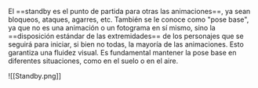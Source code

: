 
El ==standby es el punto de partida para otras las animaciones==, ya sean bloqueos, ataques, agarres, etc. También se le conoce como "pose base", ya que no es una animación o un fotograma en sí mismo, sino la ==disposición estándar de las extremidades== de los personajes que se seguirá para iniciar, si bien no todas, la mayoría de las animaciones. Esto garantiza una fluidez visual. Es fundamental mantener la pose base en diferentes situaciones, como en el suelo o en el aire.

![[Standby.png]]
